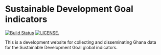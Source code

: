 # Sustainable Development Goal indicators

[![Build Status](https://travis-ci.org/sustainabledevelopment-ghana/sdg-indicators.svg?branch=develop)](https://travis-ci.org/datasciencecampus/sdg-indicators) [![LICENSE.](https://img.shields.io/badge/license-OGL--3-brightgreen.svg?style=flat)](http://www.nationalarchives.gov.uk/doc/open-government-licence/version/3/)

This is a development website for collecting and disseminating Ghana data for the Sustainable Development Goal global indicators. 
